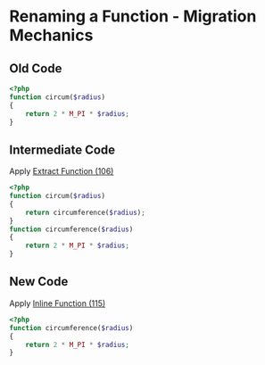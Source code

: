 # Renaming a Function - Migration Mechanics

## Old Code
```php
<?php
function circum($radius)
{
    return 2 * M_PI * $radius; 
}
```
## Intermediate Code
Apply [Extract Function (106)](../106%20-%20Extract%20Function.md)
```php
<?php
function circum($radius)
{
    return circumference($radius);
}
function circumference($radius)
{
    return 2 * M_PI * $radius;
}
```
## New Code
Apply [Inline Function (115)](../115%20-%20Inline%20Function.md)
```php
<?php
function circumference($radius)
{
    return 2 * M_PI * $radius;
}
```
